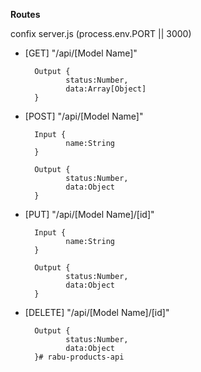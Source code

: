 **Routes**

  

  confix server.js (process.env.PORT ||  3000)

- [GET] "/api/[Model Name]"

    	Output {
			   status:Number,
			   data:Array[Object] 
    	}

- [POST] "/api/[Model Name]"

    	Input {
			   name:String        
    	}

    	Output {
			   status:Number,
			   data:Object 
    	}

- [PUT] "/api/[Model Name]/[id]"

    	Input {
			   name:String        
    	}

    	Output {
			   status:Number,
			   data:Object 
    	}

- [DELETE] "/api/[Model Name]/[id]"

    	Output {
			   status:Number,
			   data:Object 
    	}#   r a b u - p r o d u c t s - a p i 
 
 
